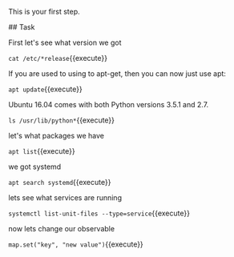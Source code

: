 This is your first step.

## Task

First let's see what version we got 

`cat /etc/*release`{{execute}}

If you are used to using to apt-get, then you can now just use apt:

`apt update`{{execute}}

Ubuntu 16.04 comes with both Python versions 3.5.1 and 2.7. 

`ls /usr/lib/python*`{{execute}}

let's what packages we have

`apt list`{{execute}}

we got systemd 

`apt search systemd`{{execute}}

lets see what services are running

`systemctl list-unit-files --type=service`{{execute}}

now lets change our observable

`map.set("key", "new value")`{{execute}}
